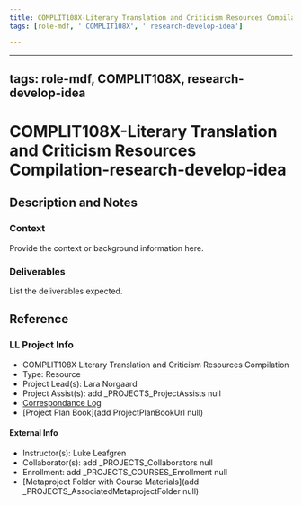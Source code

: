 ```yaml
---
title: COMPLIT108X-Literary Translation and Criticism Resources Compilation-research-develop-idea
tags: [role-mdf, ' COMPLIT108X', ' research-develop-idea']

---
```


---
tags: role-mdf, COMPLIT108X, research-develop-idea
---

# COMPLIT108X-Literary Translation and Criticism Resources Compilation-research-develop-idea

## Description and Notes

### Context
Provide the context or background information here.

### Deliverables
List the deliverables expected.


## Reference
### LL Project Info
* COMPLIT108X Literary Translation and Criticism Resources Compilation
* Type: Resource
* Project Lead(s): Lara Norgaard
* Project Assist(s): add _PROJECTS_ProjectAssists null
* [Correspondance Log](https://drive.google.com/drive/folders/1Zr7NGH0l9BhI3ysEUxEIuqTj--uuzcsh?usp=drive_link)
* [Project Plan Book](add ProjectPlanBookUrl null)

#### External Info
* Instructor(s): Luke Leafgren
* Collaborator(s): add _PROJECTS_Collaborators null
* Enrollment: add _PROJECTS_COURSES_Enrollment null
* [Metaproject Folder with Course Materials](add _PROJECTS_AssociatedMetaprojectFolder null)